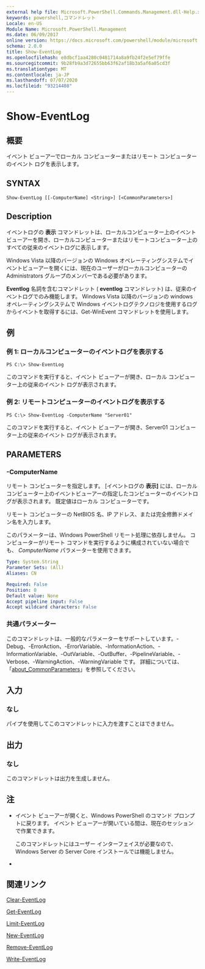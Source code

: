 ```yaml
---
external help file: Microsoft.PowerShell.Commands.Management.dll-Help.xml
keywords: powershell,コマンドレット
Locale: en-US
Module Name: Microsoft.PowerShell.Management
ms.date: 06/09/2017
online version: https://docs.microsoft.com/powershell/module/microsoft.powershell.management/show-eventlog?view=powershell-5.1&WT.mc_id=ps-gethelp
schema: 2.0.0
title: Show-EventLog
ms.openlocfilehash: e8dbcf1aa4280c0481714a8a9fb24f2e5ef79ffe
ms.sourcegitcommit: 9b28fb9a3d72655bb63f62af18b3a5af6a05cd3f
ms.translationtype: MT
ms.contentlocale: ja-JP
ms.lasthandoff: 07/07/2020
ms.locfileid: "93214408"
---
```

# Show-EventLog

## 概要
イベント ビューアーでローカル コンピューターまたはリモート コンピューターのイベント ログを表示します。

## SYNTAX

```
Show-EventLog [[-ComputerName] <String>] [<CommonParameters>]
```

## Description
イベントログの **表示** コマンドレットは、ローカルコンピューター上のイベントビューアーを開き、ローカルコンピューターまたはリモートコンピューター上のすべての従来のイベントログに表示します。

Windows Vista 以降のバージョンの Windows オペレーティングシステムでイベントビューアーを開くには、現在のユーザーがローカルコンピューターの Administrators グループのメンバーである必要があります。

**Eventlog** 名詞を含むコマンドレット ( **eventlog** コマンドレット) は、従来のイベントログでのみ機能します。
Windows Vista 以降のバージョンの windows オペレーティングシステムで Windows イベントログテクノロジを使用するログからイベントを取得するには、Get-WinEvent コマンドレットを使用します。

## 例

### 例 1: ローカルコンピューターのイベントログを表示する

```
PS C:\> Show-EventLog
```

このコマンドを実行すると、イベント ビューアーが開き、ローカル コンピューター上の従来のイベント ログが表示されます。

### 例 2: リモートコンピューターのイベントログを表示する

```
PS C:\> Show-EventLog -ComputerName "Server01"
```

このコマンドを実行すると、イベント ビューアーが開き、Server01 コンピューター上の従来のイベント ログが表示されます。

## PARAMETERS

### -ComputerName
リモート コンピューターを指定します。
[イベントログの **表示]** には、ローカルコンピューター上のイベントビューアーの指定したコンピューターのイベントログが表示されます。
既定値はローカル コンピューターです。

リモート コンピューターの NetBIOS 名、IP アドレス、または完全修飾ドメイン名を入力します。

このパラメーターは、Windows PowerShell リモート処理に依存しません。
コンピューターがリモート コマンドを実行するように構成されていない場合でも、 *ComputerName* パラメーターを使用できます。

```yaml
Type: System.String
Parameter Sets: (All)
Aliases: CN

Required: False
Position: 0
Default value: None
Accept pipeline input: False
Accept wildcard characters: False
```

### 共通パラメーター
このコマンドレットは、一般的なパラメーターをサポートしています。-Debug、-ErrorAction、-ErrorVariable、-InformationAction、-InformationVariable、-OutVariable、-OutBuffer、-PipelineVariable、-Verbose、-WarningAction、-WarningVariable です。 詳細については、「[about_CommonParameters](https://go.microsoft.com/fwlink/?LinkID=113216)」を参照してください。

## 入力

### なし
パイプを使用してこのコマンドレットに入力を渡すことはできません。

## 出力

### なし
このコマンドレットは出力を生成しません。

## 注

* イベント ビューアーが開くと、Windows PowerShell のコマンド プロンプトに戻ります。 イベント ビューアーが開いている間は、現在のセッションで作業できます。

  このコマンドレットにはユーザー インターフェイスが必要なので、Windows Server の Server Core インストールでは機能しません。

*

## 関連リンク

[Clear-EventLog](Clear-EventLog.md)

[Get-EventLog](Get-EventLog.md)

[Limit-EventLog](Limit-EventLog.md)

[New-EventLog](New-EventLog.md)

[Remove-EventLog](Remove-EventLog.md)

[Write-EventLog](Write-EventLog.md)
